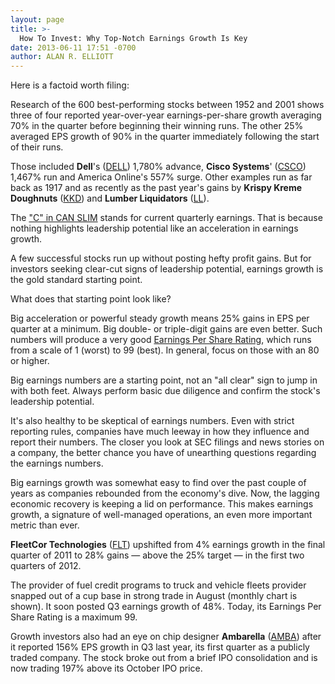 ```yaml
---
layout: page
title: >-
  How To Invest: Why Top-Notch Earnings Growth Is Key
date: 2013-06-11 17:51 -0700
author: ALAN R. ELLIOTT
---
```





Here is a factoid worth filing:

  

Research of the 600 best-performing stocks between 1952 and 2001 shows three of four reported year-over-year earnings-per-share growth averaging 70% in the quarter before beginning their winning runs. The other 25% averaged EPS growth of 90% in the quarter immediately following the start of their runs.

  

Those included **Dell**'s ([DELL](https://research.investors.com/quote.aspx?symbol=DELL)) 1,780% advance, **Cisco Systems**' ([CSCO](https://research.investors.com/quote.aspx?symbol=CSCO)) 1,467% run and America Online's 557% surge. Other examples run as far back as 1917 and as recently as the past year's gains by **Krispy Kreme Doughnuts** ([KKD](https://research.investors.com/quote.aspx?symbol=KKD)) and **Lumber Liquidators** ([LL](https://research.investors.com/quote.aspx?symbol=LL)).

  

The ["C" in CAN SLIM](http://education.investors.com/ibd-university/451606-451607-can-slim-the-c-and-a-in-the-can-slim-system.aspx) stands for current quarterly earnings. That is because nothing highlights leadership potential like an acceleration in earnings growth.

  

A few successful stocks run up without posting hefty profit gains. But for investors seeking clear-cut signs of leadership potential, earnings growth is the gold standard starting point.

  

What does that starting point look like?

  

Big acceleration or powerful steady growth means 25% gains in EPS per quarter at a minimum. Big double- or triple-digit gains are even better. Such numbers will produce a very good [Earnings Per Share Rating](http://education.investors.com/faq.aspx?nav=IBDUAsk), which runs from a scale of 1 (worst) to 99 (best). In general, focus on those with an 80 or higher.

  

Big earnings numbers are a starting point, not an "all clear" sign to jump in with both feet. Always perform basic due diligence and confirm the stock's leadership potential.

  

It's also healthy to be skeptical of earnings numbers. Even with strict reporting rules, companies have much leeway in how they influence and report their numbers. The closer you look at SEC filings and news stories on a company, the better chance you have of unearthing questions regarding the earnings numbers.

  

Big earnings growth was somewhat easy to find over the past couple of years as companies rebounded from the economy's dive. Now, the lagging economic recovery is keeping a lid on performance. This makes earnings growth, a signature of well-managed operations, an even more important metric than ever.

  

**FleetCor Technologies** ([FLT](https://research.investors.com/quote.aspx?symbol=FLT)) upshifted from 4% earnings growth in the final quarter of 2011 to 28% gains — above the 25% target — in the first two quarters of 2012.

  

The provider of fuel credit programs to truck and vehicle fleets provider snapped out of a cup base in strong trade in August (monthly chart is shown). It soon posted Q3 earnings growth of 48%. Today, its Earnings Per Share Rating is a maximum 99.

  

Growth investors also had an eye on chip designer **Ambarella** ([AMBA](https://research.investors.com/quote.aspx?symbol=AMBA)) after it reported 156% EPS growth in Q3 last year, its first quarter as a publicly traded company. The stock broke out from a brief IPO consolidation and is now trading 197% above its October IPO price.




